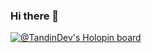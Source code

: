 ### Hi there 👋

[![@TandinDev's Holopin board](https://holopin.io/api/user/board?user=TandinDev)](https://www.holopin.io/@tandin#)
